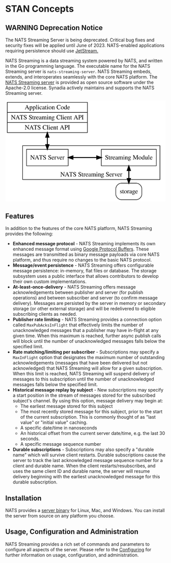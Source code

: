 # STAN Concepts

## WARNING Deprecation Notice

The NATS Streaming Server is being deprecated. Critical bug fixes and security fixes will be applied until June of 2023. NATS-enabled applications requiring persistence should use [JetStream.](/nats-concepts/jetstream.md)

NATS Streaming is a data streaming system powered by NATS, and written in the Go programming language. The executable name for the NATS Streaming server is `nats-streaming-server`. NATS Streaming embeds, extends, and interoperates seamlessly with the core NATS platform. The [NATS Streaming server](https://github.com/nats-io/nats-streaming-server) is provided as open source software under the Apache-2.0 license. Synadia actively maintains and supports the NATS Streaming server.

![](../.gitbook/assets/nats_streaming.svg)

## Features

In addition to the features of the core NATS platform, NATS Streaming provides the following:

* **Enhanced message protocol** - NATS Streaming implements its own enhanced message format using [Google Protocol Buffers](https://developers.google.com/protocol-buffers/). These messages are transmitted as binary message payloads via core NATS platform, and thus require no changes to the basic NATS protocol.
* **Message/event persistence** - NATS Streaming offers configurable message persistence: in-memory, flat files or database. The storage subsystem uses a public interface that allows contributors to develop their own custom implementations.
* **At-least-once-delivery** - NATS Streaming offers message acknowledgements between publisher and server (for publish operations) and between subscriber and server (to confirm message delivery). Messages are persisted by the server in memory or secondary storage (or other external storage) and will be redelivered to eligible subscribing clients as needed.
* **Publisher rate limiting** - NATS Streaming provides a connection option called `MaxPubAcksInFlight` that effectively limits the number of unacknowledged messages that a publisher may have in-flight at any given time. When this maximum is reached, further async publish calls will block until the number of unacknowledged messages falls below the specified limit.
* **Rate matching/limiting per subscriber** - Subscriptions may specify a `MaxInFlight` option that designates the maximum number of outstanding acknowledgements (messages that have been delivered but not acknowledged) that NATS Streaming will allow for a given subscription. When this limit is reached, NATS Streaming will suspend delivery of messages to this subscription until the number of unacknowledged messages falls below the specified limit.
* **Historical message replay by subject** - New subscriptions may specify a start position in the stream of messages stored for the subscribed subject's channel. By using this option, message delivery may begin at:
  * The earliest message stored for this subject
  * The most recently stored message for this subject, prior to the start of the current subscription. This is commonly thought of as "last value" or "initial value" caching.
  * A specific date/time in nanoseconds
  * An historical offset from the current server date/time, e.g. the last 30 seconds.
  * A specific message sequence number
* **Durable subscriptions** - Subscriptions may also specify a "durable name" which will survive client restarts. Durable subscriptions cause the server to track the last acknowledged message sequence number for a client and durable name. When the client restarts/resubscribes, and uses the same client ID and durable name, the server will resume delivery beginning with the earliest unacknowledged message for this durable subscription.

## Installation

NATS provides a [server binary](../nats-streaming-server/install.md) for Linux, Mac, and Windows. You can install the server from source on any platform you choose.

## Usage, Configuration and Administration

NATS Streaming provides a rich set of commands and parameters to configure all aspects of the server. Please refer to the [Configuring](../nats-streaming-server/configuring/) for further information on usage, configuration, and administration.
